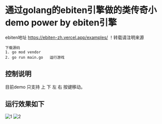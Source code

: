 # 通过golang的ebiten引擎做的类传奇小demo  power by ebiten引擎

ebiten地址 https://ebiten-zh.vercel.app/examples/
！转载请注明来源

```
下载源码
1. go mod vendor 
2. go run main.go   运行游戏
```
## 控制说明
  目前demo 只支持 上 下 左 右 按键移动。
## 运行效果如下

![1](https://user-images.githubusercontent.com/22612129/159606941-a7c8887c-c48d-4bd9-a617-1d185832efd6.png)
![2](https://user-images.githubusercontent.com/22612129/159607360-9454fd68-c4cb-47cb-9fa8-49c25efbe599.png)
